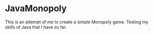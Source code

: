 # JavaMonopoly
This is an attempt of me to create a simple Monopoly game. Testing my skills of Java that I have so far.
